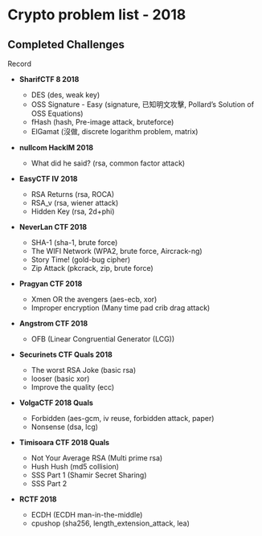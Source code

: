 # Crypto problem list - 2018

## Completed Challenges
Record

* **SharifCTF 8 2018**
	- DES (des, weak key)
	- OSS Signature - Easy (signature, 已知明文攻擊, Pollard’s Solution of OSS Equations)
	- fHash (hash, Pre-image attack, bruteforce)
	- ElGamat (沒做, discrete logarithm problem, matrix)

* **nullcom HackIM 2018**
	- What did he said? (rsa, common factor attack)

* **EasyCTF IV 2018**
	- RSA Returns (rsa, ROCA)
	- RSA_v (rsa, wiener attack)
	- Hidden Key (rsa, 2d+phi)

* **NeverLan CTF 2018**
	- SHA-1 (sha-1, brute force)
	- The WIFI Network (WPA2, brute force, Aircrack-ng)
	- Story Time! (gold-bug cipher)
	- Zip Attack (pkcrack, zip, brute force)

* **Pragyan CTF 2018**
	- Xmen OR the avengers (aes-ecb, xor)
	- Improper encryption (Many time pad crib drag attack)

* **Angstrom CTF 2018**
	- OFB (Linear Congruential Generator (LCG))

* **Securinets CTF Quals 2018**
	- The worst RSA Joke (basic rsa)
	- looser (basic xor)
	- Improve the quality (ecc)

* **VolgaCTF 2018 Quals**
	- Forbidden (aes-gcm, iv reuse, forbidden attack, paper)
	- Nonsense (dsa, lcg)

* **Timisoara CTF 2018 Quals**
	- Not Your Average RSA (Multi prime rsa)
	- Hush Hush (md5 collision)
	- SSS Part 1 (Shamir Secret Sharing)
	- SSS Part 2

* **RCTF 2018**
	- ECDH (ECDH man-in-the-middle)
	- cpushop (sha256, length_extension_attack, lea)